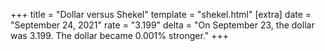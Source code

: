 +++
title = "Dollar versus Shekel"
template = "shekel.html"
[extra]
date = "September 24, 2021"
rate = "3.199"
delta = "On September 23, the dollar was 3.199. The dollar became 0.001% stronger."
+++

